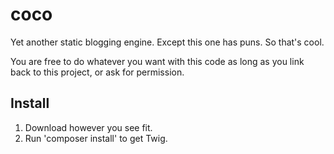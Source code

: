coco
====

Yet another static blogging engine. Except this one has puns. So that's cool.

You are free to do whatever you want with this code as long as you link back to this project, or ask for permission.

Install
-------

1. Download however you see fit.
2. Run 'composer install' to get Twig.